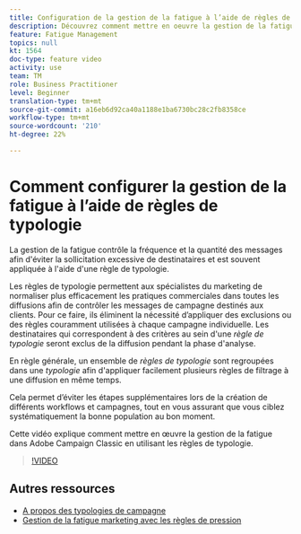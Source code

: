 ```yaml
---
title: Configuration de la gestion de la fatigue à l’aide de règles de typologie dans Adobe Campaign Classic
description: Découvrez comment mettre en oeuvre la gestion de la fatigue en exploitant les règles de typologie.
feature: Fatigue Management
topics: null
kt: 1564
doc-type: feature video
activity: use
team: TM
role: Business Practitioner
level: Beginner
translation-type: tm+mt
source-git-commit: a16eb6d92ca40a1188e1ba6730bc28c2fb8358ce
workflow-type: tm+mt
source-wordcount: '210'
ht-degree: 22%

---
```



# Comment configurer la gestion de la fatigue à l’aide de règles de typologie

La gestion de la fatigue contrôle la fréquence et la quantité des messages afin d&#39;éviter la sollicitation excessive de destinataires et est souvent appliquée à l&#39;aide d&#39;une règle de typologie.

Les règles de typologie permettent aux spécialistes du marketing de normaliser plus efficacement les pratiques commerciales dans toutes les diffusions afin de contrôler les messages de campagne destinés aux clients. Pour ce faire, ils éliminent la nécessité d’appliquer des exclusions ou des règles couramment utilisées à chaque campagne individuelle. Les destinataires qui correspondent à des critères au sein d&#39;une *règle de typologie* seront exclus de la diffusion pendant la phase d&#39;analyse.

En règle générale, un ensemble de *règles de typologie* sont regroupées dans une *typologie* afin d&#39;appliquer facilement plusieurs règles de filtrage à une diffusion en même temps.

Cela permet d’éviter les étapes supplémentaires lors de la création de différents workflows et campagnes, tout en vous assurant que vous ciblez systématiquement la bonne population au bon moment.

Cette vidéo explique comment mettre en œuvre la gestion de la fatigue dans Adobe Campaign Classic en utilisant les règles de typologie.

>[!VIDEO](https://video.tv.adobe.com/v/25090?quality=12)

## Autres ressources

* [A propos des typologies de campagne](https://docs.adobe.com/content/help/en/campaign-classic/using/orchestrating-campaigns/campaign-optimization/about-campaign-typologies.html)
* [Gestion de la fatigue marketing avec les règles de pression](https://docs.adobe.com/content/help/en/campaign-classic/using/orchestrating-campaigns/campaign-optimization/pressure-rules.html)

